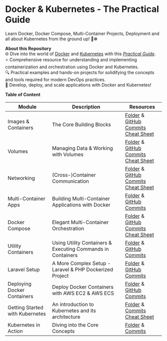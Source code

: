 # Docker & Kubernetes - The Practical Guide

Learn Docker, Docker Compose, Multi-Container Projects, Deployment and all about Kubernetes from the ground up! 🐳☸️

**About this Repository**<br />
🌐 Dive into the world of [Docker](https://react.dev/) and [Kubernetes](https://kubernetes.io/) with this _[Practical Guide](https://www.udemy.com/course/docker-kubernetes-the-practical-guide/)_.<br />
⭐ Comprehensive resource for understanding and implementing containerization and orchestration using Docker and Kubernetes.<br />
🔍 Practical examples and hands-on projects for solidifying the concepts and tools required for modern DevOps practices.<br />
🚀 Develop, deploy, and scale applications with Docker and Kubernetes!

**Table of Content**

| Module                          | Description                                                      | Resources                                                                                                                                                                                            |
| ------------------------------- | ---------------------------------------------------------------- | ---------------------------------------------------------------------------------------------------------------------------------------------------------------------------------------------------- |
| Images & Containers             | The Core Building Blocks                                         | [Folder](./images-containers) & [GitHub Commits](https://github.com/ThomasCode92/docker-k8s-practical-guide/commits/images-containers/)<br />[Cheat Sheet](./images-containers/docs/cheat-sheet.pdf) |
| Volumes                         | Managing Data & Working with Volumes                             | [Folder](./data-volumes/) & [GitHub Commits](https://github.com/ThomasCode92/docker-k8s-practical-guide/commits/data-volumes)<br />[Cheat Sheet](./data-volumes/docs/cheat-sheet.pdf)                |
| Networking                      | (Cross-)Container Communication                                  | [Folder](./networking/) & [GitHub Commits](https://github.com/ThomasCode92/docker-k8s-practical-guide/commits/networking)<br />[Cheat Sheet](./networking/docs/cheat-sheet.pdf)                      |
| Multi-Container Apps            | Building Multi-Container Applications with Docker                | [Folder](./multi-container-apps/) & [GitHub Commits](https://github.com/ThomasCode92/docker-k8s-practical-guide/commits/multi-container-apps)                                                        |
| Docker Compose                  | Elegant Multi-Container Orchestration                            | [Folder](./docker-compose/) & [GitHub Commits](https://github.com/ThomasCode92/docker-k8s-practical-guide/commits/docker-compose)<br />[Cheat Sheet](./docker-compose/docs/cheat-sheet.pdf)          |
| Utility Containers              | Using Utility Containers &<br />Executing Commands in Containers | [Folder](./utility-containers/) & [GitHub Commits](https://github.com/ThomasCode92/docker-k8s-practical-guide/commits/utility-containers)                                                            |
| Laravel Setup                   | A More Complex Setup - Laravel & PHP Dockerized Project          | [Folder](./laravel-setup/) & [GitHub Commits](https://github.com/ThomasCode92/docker-k8s-practical-guide/commits/laravel-setup/)                                                                     |
| Deploying Docker Containers     | Deploy Docker Containers with AWS EC2 & AWS ECS                  | [Folder](./deploying-containers/) & [GitHub Commits](https://github.com/ThomasCode92/docker-k8s-practical-guide/commits/deploying-containers/)                                                       |
| Getting Started with Kubernetes | An introduction to Kubernetes and its architecture               | [Folder](./k8s-introduction/) & [Commits](https://github.com/ThomasCode92/docker-k8s-practical-guide/commits/k8s-introduction/)<br />[Cheat Sheet](./k8s-introduction/docs/cheat-sheet.pdf)          |
| Kubernetes in Action            | Diving into the Core Concepts                                    | [Folder](./k8s-core-concepts/) & [Commits](https://github.com/ThomasCode92/docker-k8s-practical-guide/commits/k8s-core-concepts/)                                                                    |
